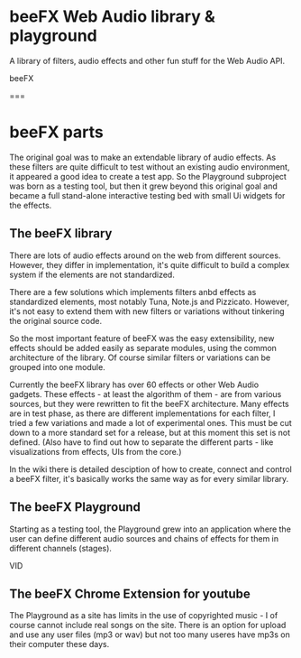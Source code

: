 # beeFX Web Audio library & playground

A library of filters, audio effects and other fun stuff for the Web Audio API.

 beeFX
 
===
# beeFX parts

The original goal was to make an extendable library of audio effects. As these filters are quite difficult to test without an existing audio environment, it appeared a good idea to create a test app. So the Playground subproject was born as a testing tool, but then it grew beyond this original goal and became a full stand-alone interactive testing bed with small Ui widgets for the effects.

## The beeFX library

There are lots of audio effects around on the web from different sources. However, they differ in implementation, it's quite difficult to build a complex system if the elements are not standardized.

There are a few solutions which implements filters anbd effects as standardized elements, most notably Tuna, Note.js and Pizzicato. However, it's not easy to extend them with new filters or variations without tinkering the original source code.

So the most important feature of beeFX was the easy extensibility, new effects should be added easily as separate modules, using the common architecture of the library. Of course similar filters or variations can be grouped into one module.

Currently the beeFX library has over 60 effects or other Web Audio gadgets. These effects - at least the algorithm of them - are from various sources, but they were rewritten to fit the beeFX architecture. Many effects are in test phase, as there are different implementations for each filter, I tried a few variations and made a lot of experimental ones. This must be cut down to a more standard set for a release, but at this moment this set is not defined. (Also have to find out how to separate the different parts - like visualizations from effects, UIs from the core.)

In the wiki there is detailed desciption of how to create, connect and control a beeFX filter, it's basically works the same way as for every similar library.

## The beeFX Playground

Starting as a testing tool, the Playground grew into an application where the user can define different audio sources and chains of effects for them in different channels (stages).

VID

## The beeFX Chrome Extension for youtube

The Playground as a site has limits in the use of copyrighted music - I of course cannot include real songs on the site. There is an option for upload and use any user files (mp3 or wav) but not too many useres have mp3s on their computer these days. 
